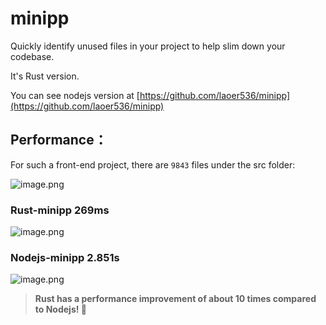 # minipp

Quickly identify unused files in your project to help slim down your codebase.

It's Rust version.

You can see nodejs version at [https://github.com/laoer536/minipp](https://github.com/laoer536/minipp)

## Performance：

For such a front-end project, there are `9843` files under the src folder:

![image.png](https://s2.loli.net/2025/06/21/WzyNGFKScLdBP62.png)

### Rust-minipp 269ms

![image.png](https://s2.loli.net/2025/06/21/3rFtOCib2nagqvS.png)

### Nodejs-minipp 2.851s

![image.png](https://s2.loli.net/2025/06/21/pVzADBlGT2qLx5I.png)

> **Rust has a performance improvement of about 10 times compared to Nodejs! 🤪**